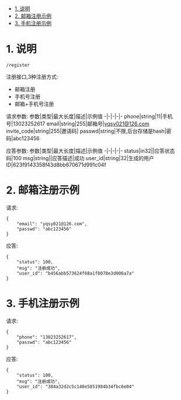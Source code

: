 <!-- TOC -->

- [1. 说明](#1-说明)
- [2. 邮箱注册示例](#2-邮箱注册示例)
- [3. 手机注册示例](#3-手机注册示例)

<!-- /TOC -->

<a id="markdown-1-说明" name="1-说明"></a>
# 1. 说明

`/register`

注册接口,3种注册方式:
* 邮箱注册
* 手机号注册
* 邮箱+手机号注册


请求参数:
参数|类型|最大长度|描述|示例值
-|-|-|-|-
phone|string|11|手机号|13023252617
email|string|255|邮箱号|yqsy021@126.com
invite_code|string|255|邀请码|
passwd|string|不限,后台存储是hash|密码|abc123456


应答参数:
参数|类型|最大长度|描述|示例值
-|-|-|-|-
status|in32||应答状态码|100
msg|string||应答描述|成功
user_id|string|32|生成的用户ID|623f9143358f43d8bb670671d991c04f

<a id="markdown-2-邮箱注册示例" name="2-邮箱注册示例"></a>
# 2. 邮箱注册示例

请求:
```
{
	"email": "yqsy021@126.com",
	"passwd": "abc123456"
}
```
应答:

```
{
    "status": 100,
    "msg": "注册成功",
    "user_id": "b456abb573624f68a1f8078e3d006a7a"
}
```

<a id="markdown-3-手机注册示例" name="3-手机注册示例"></a>
# 3. 手机注册示例

请求:
```
{
	"phone": "13023252617",
	"passwd": "abc123456"
}
```
应答:

```
{
    "status": 100,
    "msg": "注册成功",
    "user_id": "384a32d2c5c148e5851984b34fbc6e04"
}
```



